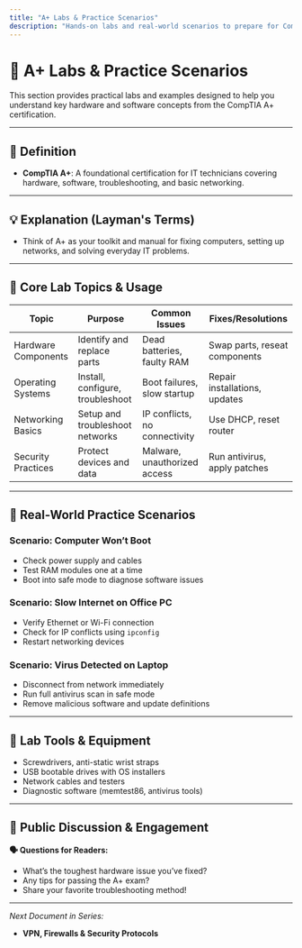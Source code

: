 ```yaml
---
title: "A+ Labs & Practice Scenarios"
description: "Hands-on labs and real-world scenarios to prepare for CompTIA A+ certification."
---
```


# 🧪 A+ Labs & Practice Scenarios

This section provides practical labs and examples designed to help you understand key hardware and software concepts from the CompTIA A+ certification.

---

## 🧩 Definition

- **CompTIA A+**: A foundational certification for IT technicians covering hardware, software, troubleshooting, and basic networking.

---

## 💡 Explanation (Layman's Terms)

- Think of A+ as your toolkit and manual for fixing computers, setting up networks, and solving everyday IT problems.

---

## 🧱 Core Lab Topics & Usage

| Topic               | Purpose                        | Common Issues                 | Fixes/Resolutions               |
|---------------------|--------------------------------|------------------------------|--------------------------------|
| Hardware Components  | Identify and replace parts     | Dead batteries, faulty RAM   | Swap parts, reseat components   |
| Operating Systems    | Install, configure, troubleshoot | Boot failures, slow startup  | Repair installations, updates   |
| Networking Basics    | Setup and troubleshoot networks | IP conflicts, no connectivity | Use DHCP, reset router          |
| Security Practices   | Protect devices and data       | Malware, unauthorized access | Run antivirus, apply patches    |

---

## 🎯 Real-World Practice Scenarios

### Scenario: Computer Won’t Boot  
- Check power supply and cables  
- Test RAM modules one at a time  
- Boot into safe mode to diagnose software issues

### Scenario: Slow Internet on Office PC  
- Verify Ethernet or Wi-Fi connection  
- Check for IP conflicts using `ipconfig`  
- Restart networking devices

### Scenario: Virus Detected on Laptop  
- Disconnect from network immediately  
- Run full antivirus scan in safe mode  
- Remove malicious software and update definitions

---

## 🔧 Lab Tools & Equipment

- Screwdrivers, anti-static wrist straps  
- USB bootable drives with OS installers  
- Network cables and testers  
- Diagnostic software (memtest86, antivirus tools)

---

## 💬 Public Discussion & Engagement

**🗣 Questions for Readers:**  
- What’s the toughest hardware issue you’ve fixed?  
- Any tips for passing the A+ exam?  
- Share your favorite troubleshooting method!

---

_Next Document in Series:_  
- **VPN, Firewalls & Security Protocols**
